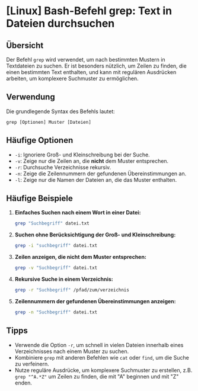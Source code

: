 # [Linux] Bash-Befehl grep: Text in Dateien durchsuchen

## Übersicht
Der Befehl `grep` wird verwendet, um nach bestimmten Mustern in Textdateien zu suchen. Er ist besonders nützlich, um Zeilen zu finden, die einen bestimmten Text enthalten, und kann mit regulären Ausdrücken arbeiten, um komplexere Suchmuster zu ermöglichen.

## Verwendung
Die grundlegende Syntax des Befehls lautet:

```
grep [Optionen] Muster [Dateien]
```

## Häufige Optionen
- `-i`: Ignoriere Groß- und Kleinschreibung bei der Suche.
- `-v`: Zeige nur die Zeilen an, die **nicht** dem Muster entsprechen.
- `-r`: Durchsuche Verzeichnisse rekursiv.
- `-n`: Zeige die Zeilennummern der gefundenen Übereinstimmungen an.
- `-l`: Zeige nur die Namen der Dateien an, die das Muster enthalten.

## Häufige Beispiele
1. **Einfaches Suchen nach einem Wort in einer Datei:**
   ```bash
   grep "Suchbegriff" datei.txt
   ```

2. **Suchen ohne Berücksichtigung der Groß- und Kleinschreibung:**
   ```bash
   grep -i "suchbegriff" datei.txt
   ```

3. **Zeilen anzeigen, die nicht dem Muster entsprechen:**
   ```bash
   grep -v "Suchbegriff" datei.txt
   ```

4. **Rekursive Suche in einem Verzeichnis:**
   ```bash
   grep -r "Suchbegriff" /pfad/zum/verzeichnis
   ```

5. **Zeilennummern der gefundenen Übereinstimmungen anzeigen:**
   ```bash
   grep -n "Suchbegriff" datei.txt
   ```

## Tipps
- Verwende die Option `-r`, um schnell in vielen Dateien innerhalb eines Verzeichnisses nach einem Muster zu suchen.
- Kombiniere `grep` mit anderen Befehlen wie `cat` oder `find`, um die Suche zu verfeinern.
- Nutze reguläre Ausdrücke, um komplexere Suchmuster zu erstellen, z.B. `grep "^A.*Z"` um Zeilen zu finden, die mit "A" beginnen und mit "Z" enden.